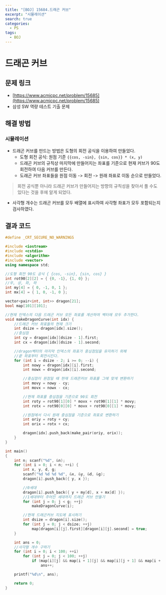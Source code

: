 ```yaml
---
title: "[BOJ] 15684.드래곤 커브"
excerpt: "시뮬레이션"
search: true
categories:
  - PS
tags:
  - BOJ
---
```


# 드래곤 커브

## 문제 링크
- [https://www.acmicpc.net/problem/15685](https://www.acmicpc.net/problem/15685)
- 삼성 SW 역량 테스트 기출 문제

## 해결 방법
### 시뮬레이션
- 드래곤 커브를 만드는 방법은 도형의 회전 공식을 이용하여 만들었다.
  - 도형 회전 공식: 원점 기준 ```{{cos, -sin}, {sin, cos}} * (x, y)```
  - 드래곤 커브의 규칙상 마지막에 만들어지는 좌표를 기준으로 현재 커브가 90도 회전하여 다음 커브를 만든다.
  - 도래곤 커브 좌표들을 원점 이동 -> 회전 -> 원래 좌표로 이동 순으로 만들었다.

> 회전 공식뿐 아니라 드래곤 커브가 만들어지는 방향의 규칙성을 찾아서 풀 수도 있다는 것을 후에 알게 되었다.

- 사각형 개수는 드래곤 커브를 모두 배열에 표시하여 사각형 좌표가 모두 포함되는지 검사하였다.

## 결과 코드

```cpp
#define _CRT_SECURE_NO_WARNINGS

#include <iostream>
#include <cstdio>
#include <algorithm>
#include <vector>
using namespace std;

//도형 회전 90도 공식 { {cos, -sin}, {sin, cos} }
int rot90[2][2] = { {0, -1}, {1, 0} };
//우, 상, 좌, 하
int my[4] = { 0, -1, 0, 1 };
int mx[4] = { 1, 0, -1, 0 };

vector<pair<int, int>> dragon[21];
bool map[101][101];

//현재 인덱스의 다음 드래곤 커브 모든 좌표를 계산하여 벡터에 모두 추가한다.
void makeDragonCurve(int idx) {
	//드래곤 커브 좌표들의 현재 크기
	int dsize = dragon[idx].size();
	//중심점
	int cy = dragon[idx][dsize - 1].first;
	int cx = dragon[idx][dsize - 1].second;

	//dragon벡터의 마지막 인덱스의 좌표가 중심점임을 유지하기 위해
	//끝 좌표부터 회전시킨다.
	for (int i = dsize - 2; i >= 0; --i) {
		int nowy = dragon[idx][i].first;
		int nowx = dragon[idx][i].second;

		//중심점이 원점일 때 현재 드래콘커브 좌표를 그에 맞게 변환하기
		int movy = nowy - cy;
		int movx = nowx - cx;

		//현재 좌표를 중심점을 기준으로 90도 회전
		int roty = rot90[1][0] * movx + rot90[1][1] * movy;
		int rotx = rot90[0][0] * movx + rot90[0][1] * movy;

		//원점에서 다시 원래 중심점을 기준으로 좌표로 변환하기
		int oriy = roty + cy;
		int orix = rotx + cx;

		dragon[idx].push_back(make_pair(oriy, orix));
	}
}

int main()
{
	int n; scanf("%d", &n);
	for (int i = 0; i < n; ++i) {
		int x, y, d, g;
		scanf("%d %d %d %d", &x, &y, &d, &g);
		dragon[i].push_back({ y, x });

		//0세대
		dragon[i].push_back({ y + my[d], x + mx[d] });
		//1세대부터 주어진 세대까지 드래곤 커브 만들기
		for (int j = 0; j < g; ++j)
			makeDragonCurve(i);

		//현재 드래곤커브 지도에 표시하기
		int dsize = dragon[i].size();
		for (int j = 0; j < dsize; ++j)
			map[dragon[i][j].first][dragon[i][j].second] = true;
	}

	int ans = 0;
	//사각형 개수 구하기
	for (int i = 0; i < 100; ++i)
		for (int j = 0; j < 100; ++j)
			if (map[i][j] && map[i + 1][j] && map[i][j + 1] && map[i + 1][j + 1])
				ans++;

	printf("%d\n", ans);

	return 0;
}
```
